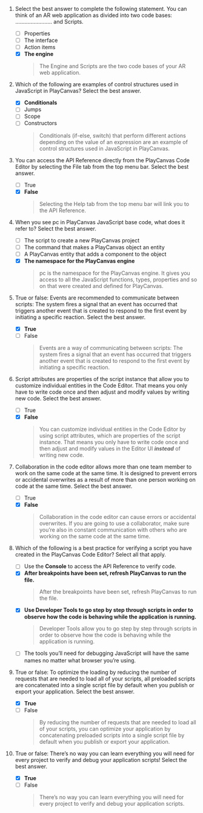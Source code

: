 1. Select the best answer to complete the following statement. You can think of an AR web application as divided into two code bases: ........................ and Scripts.

   - [ ] Properties
   - [ ] The interface
   - [ ] Action items
   - [x] **The engine**
     > The Engine and Scripts are the two code bases of your AR web application.

2. Which of the following are examples of control structures used in JavaScript in PlayCanvas? Select the best answer.

   - [x] **Conditionals**
   - [ ] Jumps
   - [ ] Scope
   - [ ] Constructors
     > Conditionals (if-else, switch) that perform different actions depending on the value of an expression are an example of control structures used in JavaScript in PlayCanvas.

3. You can access the API Reference directly from the PlayCanvas Code Editor by selecting the File tab from the top menu bar. Select the best answer.

   - [ ] True
   - [x] **False**
     > Selecting the Help tab from the top menu bar will link you to the API Reference.

4. When you see pc in PlayCanvas JavaScript base code, what does it refer to? Select the best answer.

   - [ ] The script to create a new PlayCanvas project
   - [ ] The command that makes a PlayCanvas object an entity
   - [ ] A PlayCanvas entity that adds a component to the object
   - [x] **The namespace for the PlayCanvas engine**
     > pc is the namespace for the PlayCanvas engine. It gives you access to all the JavaScript functions, types, properties and so on that were created and defined for PlayCanvas.

5. True or false: Events are recommended to communicate between scripts: The system fires a signal that an event has occurred that triggers another event that is created to respond to the first event by initiating a specific reaction. Select the best answer.

   - [x] **True**
   - [ ] False
     > Events are a way of communicating between scripts: The system fires a signal that an event has occurred that triggers another event that is created to respond to the first event by initiating a specific reaction.

6. Script attributes are properties of the script instance that allow you to customize individual entities in the Code Editor. That means you only have to write code once and then adjust and modify values by writing new code. Select the best answer.

   - [ ] True
   - [x] **False**
     > You can customize individual entities in the Code Editor by using script attributes, which are properties of the script instance. That means you only have to write code once and then adjust and modify values in the Editor UI _**instead**_ of writing new code.

7. Collaboration in the code editor allows more than one team member to work on the same code at the same time. It is designed to prevent errors or accidental overwrites as a result of more than one person working on code at the same time. Select the best answer.

   - [ ] True
   - [x] **False**
     > Collaboration in the code editor can cause errors or accidental overwrites. If you are going to use a collaborator, make sure you’re also in constant communication with others who are working on the same code at the same time.

8. Which of the following is a best practice for verifying a script you have created in the PlayCanvas Code Editor? Select all that apply.

   - [ ] Use the **Console** to access the API Reference to verify code.
   - [x] **After breakpoints have been set, refresh PlayCanvas to run the file.**
     > After the breakpoints have been set, refresh PlayCanvas to run the file.
   - [x] **Use Developer Tools to go step by step through scripts in order to observe how the code is behaving while the application is running.**
     > Developer Tools allow you to go step by step through scripts in order to observe how the code is behaving while the application is running.
   - [ ] The tools you’ll need for debugging JavaScript will have the same names no matter what browser you’re using.

9. True or false: To optimize the loading by reducing the number of requests that are needed to load all of your scripts, all preloaded scripts are concatenated into a single script file by default when you publish or export your application. Select the best answer.

   - [x] **True**
   - [ ] False
     > By reducing the number of requests that are needed to load all of your scripts, you can optimize your application by concatenating preloaded scripts into a single script file by default when you publish or export your application.

10. True or false: There’s no way you can learn everything you will need for every project to verify and debug your application scripts! Select the best answer.

    - [x] **True**
    - [ ] False
      > There’s no way you can learn everything you will need for every project to verify and debug your application scripts.
